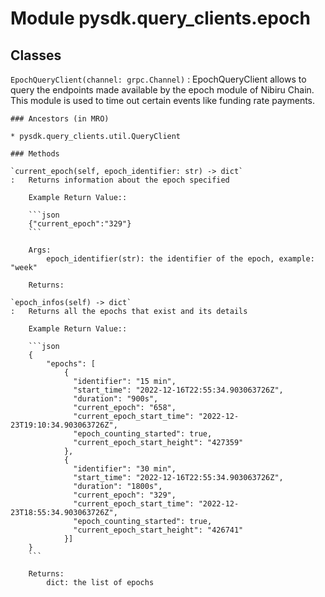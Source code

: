 Module pysdk.query_clients.epoch
================================

Classes
-------

`EpochQueryClient(channel: grpc.Channel)`
:   EpochQueryClient allows to query the endpoints made available by the epoch
    module of Nibiru Chain. This module is used to time out certain events like
    funding rate payments.

    ### Ancestors (in MRO)

    * pysdk.query_clients.util.QueryClient

    ### Methods

    `current_epoch(self, epoch_identifier: str) ‑> dict`
    :   Returns information about the epoch specified

        Example Return Value::

        ```json
        {"current_epoch":"329"}
        ```

        Args:
            epoch_identifier(str): the identifier of the epoch, example: "week"

        Returns:

    `epoch_infos(self) ‑> dict`
    :   Returns all the epochs that exist and its details

        Example Return Value::

        ```json
        {
            "epochs": [
                {
                  "identifier": "15 min",
                  "start_time": "2022-12-16T22:55:34.903063726Z",
                  "duration": "900s",
                  "current_epoch": "658",
                  "current_epoch_start_time": "2022-12-23T19:10:34.903063726Z",
                  "epoch_counting_started": true,
                  "current_epoch_start_height": "427359"
                },
                {
                  "identifier": "30 min",
                  "start_time": "2022-12-16T22:55:34.903063726Z",
                  "duration": "1800s",
                  "current_epoch": "329",
                  "current_epoch_start_time": "2022-12-23T18:55:34.903063726Z",
                  "epoch_counting_started": true,
                  "current_epoch_start_height": "426741"
                }]
        }
        ```

        Returns:
            dict: the list of epochs
